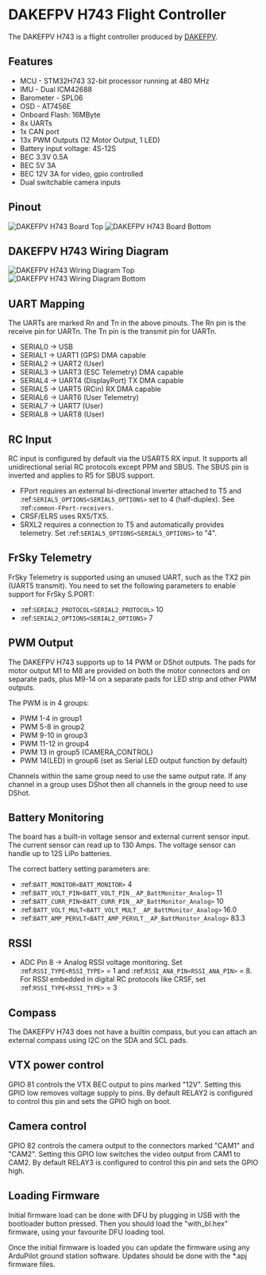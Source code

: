 # DAKEFPV H743 Flight Controller

The DAKEFPV H743 is a flight controller produced by [DAKEFPV](https://www.dakefpv.com/).

## Features

 - MCU - STM32H743 32-bit processor running at 480 MHz
 - IMU - Dual ICM42688
 - Barometer - SPL06
 - OSD - AT7456E
 - Onboard Flash: 16MByte
 - 8x UARTs
 - 1x CAN port
 - 13x PWM Outputs (12 Motor Output, 1 LED)
 - Battery input voltage: 4S-12S
 - BEC 3.3V 0.5A
 - BEC 5V 3A
 - BEC 12V 3A for video, gpio controlled
 - Dual switchable camera inputs

## Pinout

![DAKEFPV H743 Board Top](Top.png "DAKEFPV H743 Top")
![DAKEFPV H743 Board Bottom](Bottom.png "DAKEFPV H743 Bottom")

## DAKEFPV H743 Wiring Diagram

![DAKEFPV H743 Wiring Diagram Top]( WiringDiagramTop.png "DAKEFPV H743 Wiring Diagram Top")
![DAKEFPV H743 Wiring Diagram Bottom](WiringDiagramBottom.png "DAKEFPV H743 Wiring Diagram Bottom")

## UART Mapping

The UARTs are marked Rn and Tn in the above pinouts. The Rn pin is the
receive pin for UARTn. The Tn pin is the transmit pin for UARTn.

 - SERIAL0 -> USB
 - SERIAL1 -> UART1 (GPS) DMA capable
 - SERIAL2 -> UART2 (User)
 - SERIAL3 -> UART3 (ESC Telemetry) DMA capable
 - SERIAL4 -> UART4 (DisplayPort) TX DMA capable
 - SERIAL5 -> UART5 (RCin) RX DMA capable
 - SERIAL6 -> UART6 (User Telemetry)
 - SERIAL7 -> UART7 (User)
 - SERIAL8 -> UART8 (User)

## RC Input

RC input is configured by default via the USART5 RX input. It supports all unidirectional serial RC protocols except PPM and SBUS. The SBUS pin is inverted and applies to R5 for SBUS support.

* FPort requires an external bi-directional inverter attached to T5 and :ref:`SERIAL5_OPTIONS<SERIAL5_OPTIONS>` set to 4 (half-duplex).  See :ref:`common-FPort-receivers`.
* CRSF/ELRS uses RX5/TX5.
* SRXL2 requires a connection to T5 and automatically provides telemetry.  Set :ref:`SERIAL5_OPTIONS<SERIAL5_OPTIONS>` to "4".

## FrSky Telemetry

FrSky Telemetry is supported using an unused UART, such as the TX2 pin (UART5 transmit).
You need to set the following parameters to enable support for FrSky S.PORT:

  - :ref:`SERIAL2_PROTOCOL<SERIAL2_PROTOCOL>` 10
  - :ref:`SERIAL2_OPTIONS<SERIAL2_OPTIONS>` 7

## PWM Output

The DAKEFPV H743 supports up to 14 PWM or DShot outputs. The pads for motor output
M1 to M8 are provided on both the motor connectors and on separate pads, plus
M9-14 on a separate pads for LED strip and other PWM outputs.

The PWM is in 4 groups:

 - PWM 1-4     in group1
 - PWM 5-8     in group2
 - PWM 9-10    in group3
 - PWM 11-12   in group4
 - PWM 13      in group5 (CAMERA_CONTROL)
 - PWM 14(LED) in group6 (set as Serial LED output function by default) 

Channels within the same group need to use the same output rate. If
any channel in a group uses DShot then all channels in the group need
to use DShot.

## Battery Monitoring

The board has a built-in voltage sensor and external current sensor input. The current
sensor can read up to 130 Amps. The voltage sensor can handle up to 12S LiPo batteries.

The correct battery setting parameters are:

 - :ref:`BATT_MONITOR<BATT_MONITOR>` 4
 - :ref:`BATT_VOLT_PIN<BATT_VOLT_PIN__AP_BattMonitor_Analog>` 11 
 - :ref:`BATT_CURR_PIN<BATT_CURR_PIN__AP_BattMonitor_Analog>` 10
 - :ref:`BATT_VOLT_MULT<BATT_VOLT_MULT__AP_BattMonitor_Analog>` 16.0
 - :ref:`BATT_AMP_PERVLT<BATT_AMP_PERVLT__AP_BattMonitor_Analog>` 83.3

## RSSI

 - ADC Pin 8 -> Analog RSSI voltage monitoring. Set :ref:`RSSI_TYPE<RSSI_TYPE>` = 1 and :ref:`RSSI_ANA_PIN<RSSI_ANA_PIN>` = 8. For RSSI embedded in digital RC protocols like CRSF, set :ref:`RSSI_TYPE<RSSI_TYPE>` = 3

## Compass

The DAKEFPV H743 does not have a builtin compass, but you can attach an external compass using I2C on the SDA and SCL pads.

## VTX power control

GPIO 81 controls the VTX BEC output to pins marked "12V". Setting this GPIO low removes voltage supply to pins.
By default RELAY2 is configured to control this pin and sets the GPIO high on boot.

## Camera control

GPIO 82 controls the camera output to the connectors marked "CAM1" and "CAM2". Setting this GPIO low switches the video output from CAM1 to CAM2. By default RELAY3 is configured to control this pin and sets the GPIO high.

## Loading Firmware

Initial firmware load can be done with DFU by plugging in USB with the
bootloader button pressed. Then you should load the "with_bl.hex"
firmware, using your favourite DFU loading tool.

Once the initial firmware is loaded you can update the firmware using
any ArduPilot ground station software. Updates should be done with the
\*.apj firmware files.

